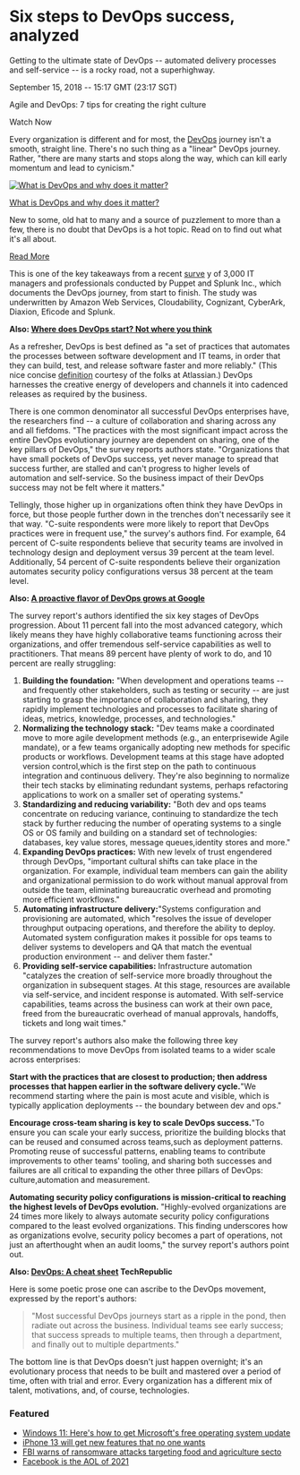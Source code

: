 # Six steps to DevOps success, analyzed

Getting to the ultimate state of DevOps -- automated delivery processes and self-service -- is a rocky road, not a superhighway.

September 15, 2018 -- 15:17 GMT (23:17 SGT)

​Agile and DevOps: 7 tips for creating the right culture

Watch Now

Every organization is different and for most, the [DevOps](https://www.atlassian.com/devops) journey isn't a smooth, straight line. There's no such thing as a "linear" DevOps journey. Rather, "there are many starts and stops along the way, which can kill early momentum and lead to cynicism."

[![What is DevOps and why does it matter?](https://www.zdnet.com/a/hub/i/r/2015/04/28/d637e3cc-ba9d-41cd-a0a2-5646eebd3855/resize/220x165/1265d4a4742e47d33157637be36a6e57/devops.jpg)](https://www.zdnet.com/article/what-is-devops-and-why-does-it-matter/)

[What is DevOps and why does it matter?](https://www.zdnet.com/article/what-is-devops-and-why-does-it-matter/)

New to some, old hat to many and a source of puzzlement to more than a few, there is no doubt that DevOps is a hot topic. Read on to find out what it's all about.

[Read More](https://www.zdnet.com/article/what-is-devops-and-why-does-it-matter/)

This is one of the key takeaways from a recent [surve](https://puppet.com/resources/whitepaper/state-of-devops-report) y of 3,000 IT managers and professionals conducted by Puppet and Splunk Inc., which documents the DevOps journey, from start to finish. The study was underwritten by Amazon Web Services, Cloudability, Cognizant, CyberArk, Diaxion, Eficode and Splunk.

**Also: [Where does DevOps start? Not where you think](https://www.zdnet.com/article/where-does-devops-start-not-where-you-think/)**

As a refresher, DevOps is best defined as "a set of practices that automates the processes between software development and IT teams, in order that they can build, test, and release software faster and more reliably." (This nice concise [definition](http://www.zdnet.com/DevOpsis%20a%20set%20of%20practices%20that%20automates%20the%20processes%20between%20software%20development%20and%20IT%20teams,%20in%20order%20that%20they%20can%20build,%20test,%20and%20release%20software%20faster%20and%20more%20reliably.%20The%20concept%20of%20DevOps%20is%20founded%20on%20building%20a%20culture%20of%20collaboration%20between%20teams%20that%20historically%20functioned%20in%20relative%20siloes.%20The%20promised%20benefits%20include%20increased%20trust,%20faster%20software%20releases,%20ability%20to%20solve%20critical%20issues%20quickly,%20and%20better%20manage%20unplanned%20work.) courtesy of the folks at Atlassian.) DevOps harnesses the creative energy of developers and channels it into cadenced releases as required by the business.

There is one common denominator all successful DevOps enterprises have, the researchers find -- a culture of collaboration and sharing across any and all fiefdoms. "The practices with the most significant impact across the entire DevOps evolutionary journey are dependent on sharing, one of the key pillars of DevOps," the survey reports authors state. "Organizations that have small pockets of DevOps success, yet never manage to spread that success further, are stalled and can't progress to higher levels of automation and self-service. So the business impact of their DevOps success may not be felt where it matters."

Tellingly, those higher up in organizations often think they have DevOps in force, but those people further down in the trenches don't necessarily see it that way. "C-suite respondents were more likely to report that DevOps practices were in frequent use," the survey's authors find. For example, 64 percent of C-suite respondents believe that security teams are involved in technology design and deployment versus 39 percent at the team level. Additionally, 54 percent of C-suite respondents believe their organization automates security policy configurations versus 38 percent at the team level.

**Also: [A proactive flavor of DevOps grows at Google](https://www.zdnet.com/article/googles-proactive-approach-to-devops/)**

The survey report's authors identified the six key stages of DevOps progression. About 11 percent fall into the most advanced category, which likely means they have highly collaborative teams functioning across their organizations, and offer tremendous self-service capabilities as well to practitioners. That means 89 percent have plenty of work to do, and 10 percent are really struggling:

1. **Building the foundation:** "When development and operations teams -- and frequently other stakeholders, such as testing or security -- are just starting to grasp the importance of collaboration and sharing, they rapidly implement technologies and processes to facilitate sharing of ideas, metrics, knowledge, processes, and technologies."
2. **Normalizing the technology stack:** "Dev teams make a coordinated move to more agile development methods (e.g., an enterprisewide Agile mandate), or a few teams organically adopting new methods for specific products or workflows. Development teams at this stage have adopted version control,which is the first step on the path to continuous integration and continuous delivery. They're also beginning to normalize their tech stacks by eliminating redundant systems, perhaps refactoring applications to work on a smaller set of operating systems."
3. **Standardizing and reducing variability:** "Both dev and ops teams concentrate on reducing variance, continuing to standardize the tech stack by further reducing the number of operating systems to a single OS or OS family and building on a standard set of technologies: databases, key value stores, message queues,identity stores and more."
4. **Expanding DevOps practices:** With new levelx of trust engendered through DevOps, "important cultural shifts can take place in the organization. For example, individual team members can gain the ability and organizational permission to do work without manual approval from outside the team, eliminating bureaucratic overhead and promoting more efficient workflows."
5. **Automating infrastructure delivery:**"Systems configuration and provisioning are automated, which "resolves the issue of developer throughput outpacing operations, and therefore the ability to deploy. Automated system configuration makes it possible for ops teams to deliver systems to developers and QA that match the eventual production environment -- and deliver them faster."
6. **Providing self-service capabilities:** Infrastructure automation "catalyzes the creation of self-service more broadly throughout the organization in subsequent stages. At this stage, resources are available via self-service, and incident response is automated. With self-service capabilities, teams across the business can work at their own pace, freed from the bureaucratic overhead of manual approvals, handoffs, tickets and long wait times."

The survey report's authors also make the following three key recommendations to move DevOps from isolated teams to a wider scale across enterprises:

**Start with the practices that are closest to production; then address processes that happen earlier in the software delivery cycle.**"We recommend starting where the pain is most acute and visible, which is typically application deployments -- the boundary between dev and ops."

**Encourage cross-team sharing is key to scale DevOps success.**"To ensure you can scale your early success, prioritize the building blocks that can be reused and consumed across teams,such as deployment patterns. Promoting reuse of successful patterns, enabling teams to contribute improvements to other teams' tooling, and sharing both successes and failures are all critical to expanding the other three pillars of DevOps: culture,automation and measurement.

**Automating security policy configurations is mission-critical to reaching the highest levels of DevOps evolution.** "Highly-evolved organizations are 24 times more likely to always automate security policy configurations compared to the least evolved organizations. This finding underscores how as organizations evolve, security policy becomes a part of operations, not just an afterthought when an audit looms," the survey report's authors point out.

**Also: [DevOps: A cheat sheet](https://www.techrepublic.com/article/devops-the-smart-persons-guide/) TechRepublic**

Here is some poetic prose one can ascribe to the DevOps movement, expressed by the report's authors:

> "Most successful DevOps journeys start as a ripple in the pond, then radiate out across the business. Individual teams see early success; that success spreads to multiple teams, then through a department, and finally out to multiple departments."

The bottom line is that DevOps doesn't just happen overnight; it's an evolutionary process that needs to be built and mastered over a period of time, often with trial and error. Every organization has a different mix of talent, motivations, and, of course, technologies.

### Featured

- [Windows 11: Here's how to get Microsoft's free operating system update](https://www.zdnet.com/article/windows-11-heres-how-to-get-microsofts-free-operating-system-update/)
- [iPhone 13 will get new features that no one wants](https://www.zdnet.com/article/iphone-13-will-get-new-features-that-no-one-wants/)
- [FBI warns of ransomware attacks targeting food and agriculture secto](https://www.zdnet.com/article/fbi-warns-of-ransomware-attacks-targeting-food-and-agriculture-sector-as-white-house-pushes-for-proactive-measures/)
- [Facebook is the AOL of 2021](https://www.zdnet.com/article/facebook-is-the-aol-of-2021/)
